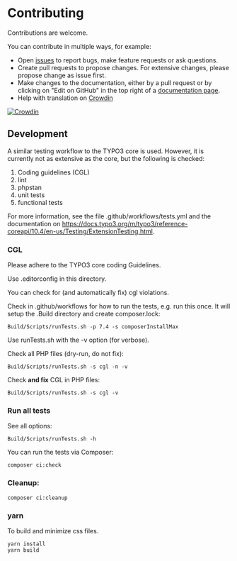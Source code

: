 # Contributing

Contributions are welcome.

You can contribute in multiple ways, for example:

* Open [issues](https://github.com/sypets/brofix/issues) to report bugs, make feature requests or ask questions.
* Create pull requests to propose changes. For extensive changes, please propose change as issue first.
* Make changes to the documentation, either by a pull request or by clicking on "Edit on GitHub" in
  the top right of a [documentation page](https://docs.typo3.org/p/sypets/brofix/master/en-us/Index.html).
* Help with translation on [Crowdin](https://crowdin.com/project/typo3-extension-brofix)

[![Crowdin](https://badges.crowdin.net/typo3-extension-brofix/localized.svg)](https://crowdin.com/project/typo3-extension-brofix)

## Development

A similar testing workflow to the TYPO3 core is used. However, it
is currently not as extensive as the core, but the following is
checked:

1. Coding guidelines (CGL)
2. lint
3. phpstan
4. unit tests
5. functional tests

For more information, see the file .github/workflows/tests.yml and
the documentation on https://docs.typo3.org/m/typo3/reference-coreapi/10.4/en-us/Testing/ExtensionTesting.html.

### CGL

Please adhere to the TYPO3 core coding Guidelines.

Use .editorconfig in this directory.

You can check for (and automatically fix) cgl violations.

Check in .github/workflows for how to run the tests, e.g.
run this once. It will setup the .Build directory and create composer.lock:

```
Build/Scripts/runTests.sh -p 7.4 -s composerInstallMax
```


Use runTests.sh with the -v option (for verbose).

Check all PHP files (dry-run, do not fix):

```
Build/Scripts/runTests.sh -s cgl -n -v
```

Check **and fix** CGL in PHP files:

```
Build/Scripts/runTests.sh -s cgl -v
```

### Run all tests


See all options:

```
Build/Scripts/runTests.sh -h
```

You can run the tests via Composer:

```
composer ci:check
```

### Cleanup:

```
composer ci:cleanup
```

### yarn

To build and minimize css files.

```
yarn install
yarn build
```
